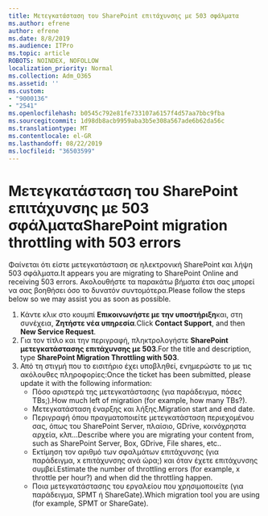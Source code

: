 ```yaml
---
title: Μετεγκατάσταση του SharePoint επιτάχυνσης με 503 σφάλματα
ms.author: efrene
author: efrene
ms.date: 8/8/2019
ms.audience: ITPro
ms.topic: article
ROBOTS: NOINDEX, NOFOLLOW
localization_priority: Normal
ms.collection: Adm_O365
ms.assetid: ''
ms.custom:
- "9000136"
- "2541"
ms.openlocfilehash: b0545c792e81fe733107a6157f4d57aa7bbc9fba
ms.sourcegitcommit: 1d98db8acb9959aba3b5e308a567ade6b62da56c
ms.translationtype: MT
ms.contentlocale: el-GR
ms.lasthandoff: 08/22/2019
ms.locfileid: "36503599"
---
```

# <a name="sharepoint-migration-throttling-with-503-errors"></a><span data-ttu-id="32597-102">Μετεγκατάσταση του SharePoint επιτάχυνσης με 503 σφάλματα</span><span class="sxs-lookup"><span data-stu-id="32597-102">SharePoint migration throttling with 503 errors</span></span>

<span data-ttu-id="32597-103">Φαίνεται ότι είστε μετεγκατάσταση σε ηλεκτρονική SharePoint και λήψη 503 σφάλματα.</span><span class="sxs-lookup"><span data-stu-id="32597-103">It appears you are migrating to SharePoint Online and receiving 503 errors.</span></span> <span data-ttu-id="32597-104">Ακολουθήστε τα παρακάτω βήματα έτσι σας μπορεί να σας βοηθήσει όσο το δυνατόν συντομότερα.</span><span class="sxs-lookup"><span data-stu-id="32597-104">Please follow the steps below so we may assist you as soon as possible.</span></span> 

1. <span data-ttu-id="32597-105">Κάντε κλικ στο κουμπί **Επικοινωνήστε με την υποστήριξη**και, στη συνέχεια, **Ζητήστε νέα υπηρεσία**.</span><span class="sxs-lookup"><span data-stu-id="32597-105">Click **Contact Support**, and then **New Service Request**.</span></span>
2. <span data-ttu-id="32597-106">Για τον τίτλο και την περιγραφή, πληκτρολογήστε **SharePoint μετεγκατάστασης επιτάχυνσης με 503**.</span><span class="sxs-lookup"><span data-stu-id="32597-106">For the title and description, type **SharePoint Migration Throttling with 503**.</span></span>
3. <span data-ttu-id="32597-107">Από τη στιγμή που το εισιτήριο έχει υποβληθεί, ενημερώστε το με τις ακόλουθες πληροφορίες:</span><span class="sxs-lookup"><span data-stu-id="32597-107">Once the ticket has been submitted, please update it with the following information:</span></span>
    - <span data-ttu-id="32597-108">Πόσο αριστερά της μετεγκατάστασης (για παράδειγμα, πόσες TBs;).</span><span class="sxs-lookup"><span data-stu-id="32597-108">How much left of migration (for example, how many TBs?).</span></span>
    - <span data-ttu-id="32597-109">Μετεγκατάσταση έναρξης και λήξης.</span><span class="sxs-lookup"><span data-stu-id="32597-109">Migration start and end date.</span></span>
    - <span data-ttu-id="32597-110">Περιγραφή όπου πραγματοποιείτε μετεγκατάσταση περιεχομένου σας, όπως του SharePoint Server, πλαίσιο, GDrive, κοινόχρηστα αρχεία, κλπ...</span><span class="sxs-lookup"><span data-stu-id="32597-110">Describe where you are migrating your content from, such as SharePoint Server, Box, GDrive, File shares, etc..</span></span>
    - <span data-ttu-id="32597-111">Εκτίμηση τον αριθμό των σφαλμάτων επιτάχυνσης (για παράδειγμα, x επιτάχυνσης ανά ώρα;) και όταν έχετε επιτάχυνσης συμβεί.</span><span class="sxs-lookup"><span data-stu-id="32597-111">Estimate the number of throttling errors (for example, x throttle per hour?) and when did the throttling happen.</span></span>
    - <span data-ttu-id="32597-112">Ποια μετεγκατάστασης του εργαλείου που χρησιμοποιείτε (για παράδειγμα, SPMT ή ShareGate).</span><span class="sxs-lookup"><span data-stu-id="32597-112">Which migration tool you are using (for example, SPMT or ShareGate).</span></span>


